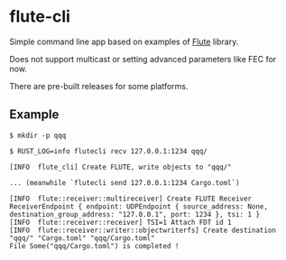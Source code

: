 # flute-cli

Simple command line app based on examples of [Flute](https://github.com/ypo/flute) library.

Does not support multicast or setting advanced parameters like FEC for now.

There are pre-built releases for some platforms.

## Example

```
$ mkdir -p qqq

$ RUST_LOG=info flutecli recv 127.0.0.1:1234 qqq/

[INFO  flute_cli] Create FLUTE, write objects to "qqq/"

... (meanwhile `flutecli send 127.0.0.1:1234 Cargo.toml`)

[INFO  flute::receiver::multireceiver] Create FLUTE Receiver ReceiverEndpoint { endpoint: UDPEndpoint { source_address: None, destination_group_address: "127.0.0.1", port: 1234 }, tsi: 1 }
[INFO  flute::receiver::receiver] TSI=1 Attach FDT id 1
[INFO  flute::receiver::writer::objectwriterfs] Create destination "qqq/" "Cargo.toml" "qqq/Cargo.toml"
File Some("qqq/Cargo.toml") is completed !
```
